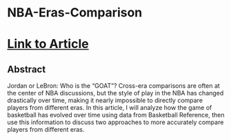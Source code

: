 # NBA-Eras-Comparison

# [Link to Article](https://www.bruinsportsanalytics.com/post/nba-era-comparisons)

## Abstract
Jordan or LeBron: Who is the “GOAT”? Cross-era comparisons are often at the center of NBA discussions, but the style of play in the NBA has changed drastically over time, making it nearly impossible to directly compare players from different eras. In this article, I will analyze how the game of basketball has evolved over time using data from Basketball Reference, then use this information to discuss two approaches to more accurately compare players from different eras.


